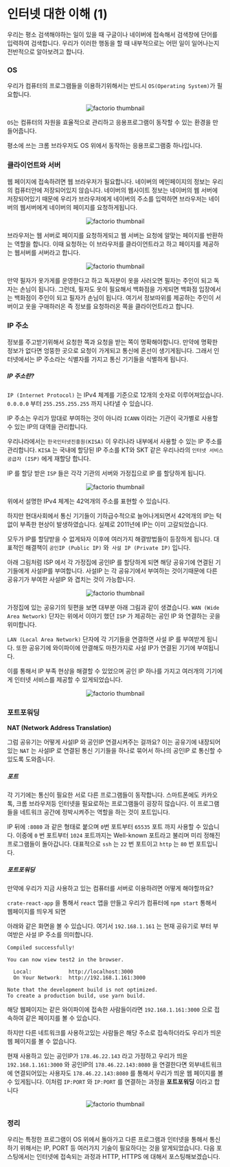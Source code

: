 # 인터넷 대한 이해 (1)

우리는 평소 검색해야하는 일이 있을 때 구글이나 네이버에 접속해서 검색창에 단어를 입력하여 검색합니다. 우리가 이러한 행동을 할 때 내부적으로는 어떤 일이 일어나는지 전반적으로 알아보려고 합니다.

### OS

우리가 컴퓨터의 프로그램들을 이용하기위해서는 반드시 `OS(Operating System)`가 필요합니다.

<p align="center">
  <img src="./img/1.png" alt="factorio thumbnail"/>
</p> 

`OS`는 컴퓨터의 자원을 효율적으로 관리하고 응용프로그램이 동작할 수 있는 환경을 만들어줍니다.

평소에 쓰는 크롬 브라우저도 OS 위에서 동작하는 응용프로그램중 하나입니다.

### 클라이언트와 서버

웹 페이지에 접속하려면 웹 브라우저가 필요합니다. 
네이버의 메인페이지의 정보는 우리의 컴퓨터안에 저장되어있지 않습니다. 네이버의 웹사이트 정보는 네이버의 웹 서버에 저장되어있기 때문에 우리가 브라우저에게 네이버의 주소를 입력하면 
브라우저는 네이버의 웹서버에게 네이버의 페이지를 요청하게됩니다.

<p align="center">
  <img src="./img/2.png" alt="factorio thumbnail"/>
</p> 

브라우저는 웹 서버로 페이지를 요청하게되고 웹 서버는 요청에 알맞는 페이지를 반환하는 역할을 합니다. 이때 요청하는 이 브라우저를 클라이언트라고 하고 페이지를 제공하는 웹서버를 서버라고 합니다.

<p align="center">
  <img src="./img/3.png" alt="factorio thumbnail"/>
</p> 

만약 필자가 옷가게를 운영한다고 하고 독자분이 옷을 사러오면 필자는 주인이 되고 독자는 손님이 됩니다. 그런데, 필자도 옷이 필요해서 백화점을 가게되면 백화점 입장에서는 백화점이 주인이 되고 필자가 손님이 됩니다. 여기서 정보따위를 제공하는 주인이 서버이고 옷을 구매하러온 즉 정보를 요청하러온 쪽을 클라이언트라고 합니다.



### IP 주소 

정보를 주고받기위해서 요청한 쪽과 요청을 받는 쪽이 명확해야합니다. 만약에 명확한 정보가 없다면 엉뚱한 곳으로 요청이 가게되고 통신에 혼선이 생기게됩니다. 그래서 인터넷에서는 IP 주소라는 식별자를 가지고 통신 기기들을 식별하게 됩니다.

##### IP 주소란?

`IP (Internet Protocol)` 는 IPv4 체계를 기준으로 12개의 숫자로 이루어져있습니다.
`0.0.0.0` 부터 `255.255.255.255` 까지 나타낼 수 있습니다.

IP 주소는 우리가 맘대로 부여하는 것이 아니라 `ICANN` 이라는 기관이 국가별로 사용할 수 있는 IP의 대역을 관리합니다.

우리나라에서는 `한국인터넷진흥원(KISA)` 이 우리나라 내부에서 사용할 수 있는 IP 주소를 관리합니다. `KISA` 는 국내에 할당된 IP 주소를 KT와 SKT 같은 우리나라의 `인터넷 서비스 공급자 (ISP)` 에게 재할당 합니다.

IP 를 할당 받은 `ISP` 들은 각각 기관의 서버와 가정집으로 IP 를 할당하게 됩니다.

<p align="center">
  <img src="./img/4.png" alt="factorio thumbnail"/>
</p> 

위에서 설명한 IPv4 체계는 42억개의 주소를 표현할 수 있습니다.

하지만 현대사회에서 통신 기기들이 기하급수적으로 늘어나게되면서 42억개의 IP는 턱없이 부족한 현상이 발생하였습니다. 실제로 2011년에 IP는 이미 고갈되었습니다.

모두가 IP를 할당받을 수 없게돠자 이후에 여러가지 해결방법들이 등장하게 됩니다. 대표적인 해결책이 `공인IP (Public IP)` 와` 사설 IP (Private IP)` 입니다.

아래 그림처럼 ISP 에서 각 가정집에 공인IP 를 할당하게 되면 해당 공유기에 연결된 기기들에게 사설IP를 부여합니다. 사설IP 는 각 공유기에서 부여하는 것이기때문에 다른 공유기가 부여한 사설IP 와 겹치는 것이 가능합니다.

<p align="center">
  <img src="./img/5.png" alt="factorio thumbnail"/>
</p> 

가정집에 있는 공유기의 뒷편을 보면 대부분 아래 그림과 같이 생겼습니다. `WAN (Wide Area Network)` 단자는 위에서 이야기 했던 `ISP` 가 제공하는 공인 IP 와 연결하는 곳을 위미합니다.

`LAN (Local Area Network)` 단자에 각 기기들을 연결하면 사설 IP 를 부여받게 됩니다. 또한 공유기에 와이파이에 얀결해도 마찬가지로 사설 IP가 연결된 기기에 부여됩니다.

이를 통해서 IP 부족 현상을 해결할 수 있었으며 공인 IP 하나를 가지고 여러개의 기기에게 인터넷 서비스를 제공할 수 있게되었습니다.

<p align="center">
  <img src="./img/6.png" alt="factorio thumbnail"/>
</p> 

### 포트포워딩

**NAT (Network Address Translation)**

그럼 공유기는 어떻게 사설IP 와 공인IP 연결시켜주는 걸까요? 이는 공유기에 내장되어있는 `NAT` 는 사설IP 로 연결된 통신 기기들을 하나로 묶어서 하나의 공인IP 로 통신할 수 있도록 도와줍니다.


##### 포트

각 기기에는 통신이 필요한 서로 다른 프로그램들이 동작합니다. 스마트폰에도 카카오톡, 크롬 브라우저등 인터넷을 필요로하는 프로그램들이 굉장히 많습니다. 이 프로그램들을 네트워크 공간에 정박시켜주는 역할을 하는 것이 포트입니다.

IP 뒤에 `:8080` 과 같은 형태로 붙으며 `0`번 포트부터 `65535` 포트 까지 사용할 수 있습니다. 
이중에 `0` 번 포트부터 `1024` 포트까지는 Well-known 포트라고 불리며 미리 정해진 프로그램들이 돌아갑니다. 대표적으로 `ssh` 는 `22` 번 포트이고 `http` 는 `80` 번 포트입니다.

##### 포트포워딩

만약에 우리가 지금 사용하고 있는 컴퓨터를 서버로 이용하려면 어떻게 해야할까요? 

`crate-react-app` 을 통해서 `react` 앱을 만들고 우리가  컴퓨터에 `npm start` 통해서 웹페이지를 띄우게 되면 

아래와 같은 화면을 볼 수 있습니다. 여기서 `192.168.1.161` 는
현재 공유기로 부터 부여받은 사설 IP 주소를 의미합니다.
```shell
Compiled successfully!

You can now view test2 in the browser.

  Local:            http://localhost:3000
  On Your Network:  http://192.168.1.161:3000

Note that the development build is not optimized.
To create a production build, use yarn build.

```
해당 웹페이지는 같은 와이파이에 접속한 사람들이라면 `192.168.1.161:3000` 으로 접속하여 같은 페이지를 볼 수 있습니다. 

하지만 다른 네트워크를 사용하고있는 사람들은 해당 주소로 접속하더라도 우리가 띄운 웹 페이지를 볼 수 없습니다.

현재 사용하고 있는 공인IP가 `178.46.22.143` 라고 가정하고
우리가 띄운 `192.168.1.161:3000` 와 공인IP의 `178.46.22.143:8080` 을 연결한다면 외부네트워크에 연결되어있는 사용자도 `178.46.22.143:8080` 를 통해서 우리가 띄운 웹 페이지를 볼 수 있게됩니다. 이처럼 `IP:PORT` 와 `IP:PORT` 를 연결하는 과정을 **포트포워딩** 이라고 합니다
 <p align="center">
  <img src="./img/7.png" alt="factorio thumbnail"/>
</p> 

### 정리

우리는 특정한 프로그램이 OS 위에서 돌아가고 다른 프로그램과 인터넷을 통해서 통신하기 위해서는 IP, PORT 등 여러가지 기술이 필요하다는 것을 알게되었습니다. 다음 포스팅에서는 인터넷에 접속되는 과정과 HTTP, HTTPS 에 대해서 포스팅해보겠습니다.



















